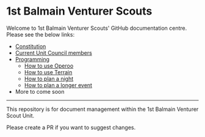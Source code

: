 # 1st Balmain Venturer Scouts

Welcome to 1st Balmain Venturer Scouts' GitHub documentation centre. Please see the below links:

- [Constitution](Constitution)
- [Current Unit Council members](Unit%20Council)
- [Programming](Programming/)
    - [How to use Operoo](Programming/Operoo)
    - [How to use Terrain](Programming/Terrain)
    - [How to plan a night](Programming/Plan-a-night)
    - [How to plan a longer event](Programming/Plan-a-longer-event)    
- More to come soon

---

This repository is for document management within the 1st Balmain Venturer Scout Unit.


Please create a PR if you want to suggest changes.
